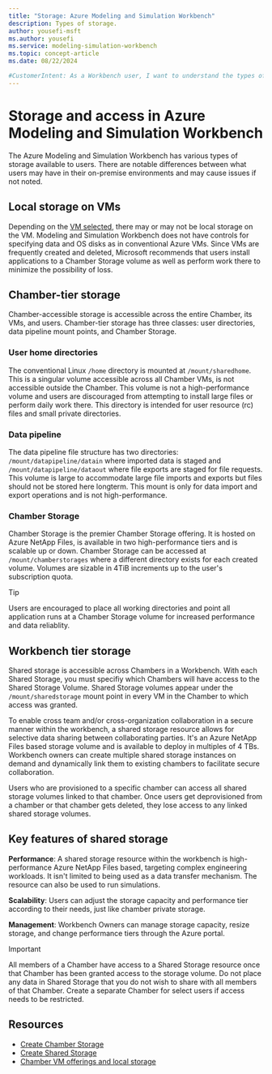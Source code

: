 ```yaml
---
title: "Storage: Azure Modeling and Simulation Workbench"
description: Types of storage.
author: yousefi-msft
ms.author: yousefi
ms.service: modeling-simulation-workbench
ms.topic: concept-article
ms.date: 08/22/2024

#CustomerIntent: As a Workbench user, I want to understand the types of storage available in the Azure Modeling and Simulation Workbench.
---
```

# Storage and access in Azure Modeling and Simulation Workbench

The Azure Modeling and Simulation Workbench has various types of storage available to users. There are notable differences between what users may have in their on-premise environments and may cause issues if not noted.

## Local storage on VMs

Depending on the [VM selected](./concept-vm-offerings.md), there may or may not be local storage on the VM. Modeling and Simulation Workbench does not have controls for specifying data and OS disks as in conventional Azure VMs. Since VMs are frequently created and deleted, Microsoft recommends that users install applications to a Chamber Storage volume as well as perform work there to minimize the possibility of loss.

## Chamber-tier storage

Chamber-accessible storage is accessible across the entire Chamber, its VMs, and users.  Chamber-tier storage has three classes: user directories, data pipeline mount points, and Chamber Storage.

### User home directories

The conventional Linux `/home` directory is mounted at `/mount/sharedhome`. This is a singular volume accessible across  all Chamber VMs, is not accessible outside the Chamber. This volume is not a high-performance volume and users are discouraged from attempting to install large files or perform daily work there. This directory is intended for user resource (rc) files and small private directories.

### Data pipeline

The data pipeline file structure has two directories: `/mount/datapipeline/datain` where imported data is staged and `/mount/datapipeline/dataout` where file exports are staged for file requests. This volume is large to accommodate large file imports and exports but files should not be stored here longterm. This mount is only for data import and export operations and is not high-performance.

### Chamber Storage

Chamber Storage is the premier Chamber Storage offering.  It is hosted on Azure NetApp Files, is available in two high-performance tiers and is scalable up or down. Chamber Storage can be accessed at `/mount/chamberstorages` where a different directory exists for each created volume.  Volumes are sizable in 4TiB increments up to the user's subscription quota.  

> [!TIP]
> Users are encouraged to place all working directories and point all application runs at a Chamber Storage volume for increased performance and data reliablity.

## Workbench tier storage

Shared storage is accessible across Chambers in a Workbench. With each Shared Storage, you must specifiy which Chambers will have access to the Shared Storage Volume.  Shared Storage volumes appear under the `/mount/sharedstorage` mount point in every VM in the Chamber to which access was granted.

To enable cross team and/or cross-organization collaboration in a secure manner within the workbench, a shared storage resource allows for selective data sharing between collaborating parties. It's an Azure NetApp Files based storage volume and is available to deploy in multiples of 4 TBs. Workbench owners can create multiple shared storage instances on demand and dynamically link them to existing chambers to facilitate secure collaboration.

Users who are provisioned to a specific chamber can access all shared storage volumes linked to that chamber. Once users get deprovisioned from a chamber or that chamber gets deleted, they lose access to any linked shared storage volumes.  

## Key features of shared storage

**Performance**: A shared storage resource within the workbench is high-performance Azure NetApp Files based, targeting complex engineering workloads. It isn't limited to being used as a data transfer mechanism. The resource can also be used to run simulations.

**Scalability**: Users can adjust the storage capacity and performance tier according to their needs, just like chamber private storage.  

**Management**: Workbench Owners can manage storage capacity, resize storage, and change performance tiers through the Azure portal.

> [!IMPORTANT]
> All members of a Chamber have access to a Shared Storage resource once that Chamber has been granted access to the storage volume. Do not place any data in Shared Storage that you do not wish to share with all members of that Chamber. Create a separate Chamber for select users if access needs to be restricted.

## Resources

* [Create Chamber Storage](./how-to-guide-manage-chamber-storage.md)
* [Create Shared Storage](./how-to-guide-manage-shared-storage.md)
* [Chamber VM offerings and local storage](./concept-vm-offerings.md)
